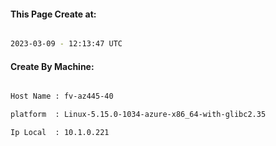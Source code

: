 
   
#### This Page Create at:

```bash

2023-03-09 - 12:13:47 UTC

```

#### Create By Machine:

```bash

Host Name : fv-az445-40

platform  : Linux-5.15.0-1034-azure-x86_64-with-glibc2.35

Ip Local  : 10.1.0.221

```

